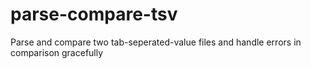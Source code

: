 # parse-compare-tsv
Parse and compare two tab-seperated-value files and handle errors in comparison gracefully
